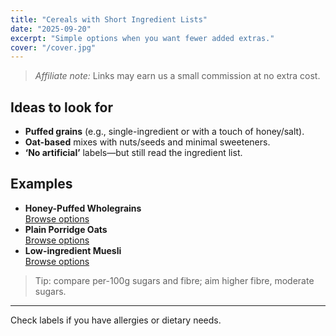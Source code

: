 ```yaml
---
title: "Cereals with Short Ingredient Lists"
date: "2025-09-20"
excerpt: "Simple options when you want fewer added extras."
cover: "/cover.jpg"
---
```


> *Affiliate note:* Links may earn us a small commission at no extra cost.

## Ideas to look for
- **Puffed grains** (e.g., single-ingredient or with a touch of honey/salt).
- **Oat-based** mixes with nuts/seeds and minimal sweeteners.
- **‘No artificial’** labels—but still read the ingredient list.

## Examples
- **Honey-Puffed Wholegrains**  
  <a class="btn" href="https://www.amazon.co.uk/s?k=honey+puffed+cereal&tag=wildandwell0c-21" target="_blank" rel="noopener">Browse options</a>
- **Plain Porridge Oats**  
  <a class="btn" href="https://www.amazon.co.uk/s?k=porridge+oats&tag=wildandwell0c-21" target="_blank" rel="noopener">Browse options</a>
- **Low-ingredient Muesli**  
  <a class="btn" href="https://www.amazon.co.uk/s?k=muesli+no+added+sugar&tag=wildandwell0c-21" target="_blank" rel="noopener">Browse options</a>

> Tip: compare per-100g sugars and fibre; aim higher fibre, moderate sugars.

<hr>

<p class="note">Check labels if you have allergies or dietary needs.</p>
